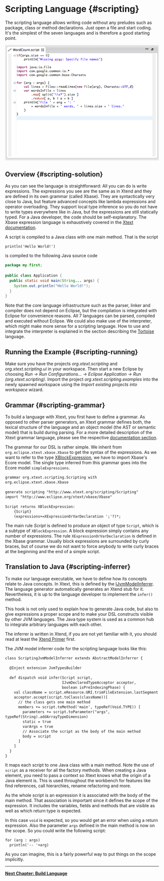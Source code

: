 # Scripting Language {#scripting}

The scripting language allows writing code without any preludes such as package, class or method declarations. Just open a file and start coding. It's the simplest of the seven languages and is therefore a good starting point.

![](images/scripting_screenshot.png)

## Overview {#scripting-solution}

As you can see the language is straightforward: All you can do is write expressions. The expressions you see are the same as in Xtend and they are defined in its own grammar (called Xbase). They are syntactically very close to Java, but feature advanced concepts like lambda expressions and operator overloading. They support local type inference so you do not have to write types everywhere like in Java, but the expressions are still statically typed. For a Java developer, the code should be self-explanatory. The Xbase expression language is exhaustively covered in the [Xtext documentation](https://www.eclipse.org/Xtext/documentation/305_xbase.html).

A script is compiled to a Java class with one main method. That is the script

```scripting
println('Hello World!')
```

is compiled to the following Java source code

```java
package my.first;

public class Application {
  public static void main(String... args) {
    System.out.println("Hello World!");
  }
}
```

Note that the core language infrastructure such as the parser, linker and compiler does not depend on Eclipse, but the compilation is integrated with Eclipse for convenience reasons. All 7 languages can be parsed, compiled and executed without Eclipse. We could also make use of the interpreter, which might make more sense for a scripting language. How to use and integrate the interpreter is explained in the section describing the [Tortoise](08_tortoise.md) language.

## Running the Example {#scripting-running}

Make sure you have the projects *org.xtext.scripting* and *org.xtext.scripting.ui* in your workspace. Then start a new Eclipse by choosing *Run &rarr; Run Configurations... &rarr; Eclipse Application &rarr; Run (org.xtext.scripting)*. Import the project *org.xtext.scripting.examples* into the newly spawned workspace using the *Import existing projects into workspace* wizard.

## Grammar {#scripting-grammar}

To build a language with Xtext, you first have to define a grammar. As opposed to other parser generators, an Xtext grammar defines both, the lexical structure of the language and an object model (the AST or semantic model) that is build during parsing. For a more detailed description of the Xtext grammar language, please see the respective [documentation section](https://www.eclipse.org/Xtext/documentation/301_grammarlanguage.html).

The grammar for our DSL is rather simple. We inherit from `org.eclipse.xtext.xbase.Xbase` to get the syntax of the expressions. As we want to refer to the type [XBlockExpression](https://github.com/eclipse/xtext-extras/blob/master/org.eclipse.xtext.xbase/emf-gen/org/eclipse/xtext/xbase/XBlockExpression.java), we have to import Xbase's Ecore model. The single type inferred from this grammar goes into the Ecore model `simpleExpressions`.

```xtext
grammar org.xtext.scripting.Scripting with org.eclipse.xtext.xbase.Xbase

generate scripting "http://www.xtext.org/scripting/Scripting"
import "http://www.eclipse.org/xtext/xbase/Xbase"

Script returns XBlockExpression:
	{Script}
	(expressions+=XExpressionOrVarDeclaration ';'?)*;
```

The main rule *Script* is defined to produce an object of type `Script`, which is a subtype of `XBlockExpression`. A block expression simply contains any number of expressions. The rule `XExpressionOrVarDeclaration` is defined in the Xbase grammar. Usually block expressions are surrounded by curly braces, but of course we do not want to force anybody to write curly braces at the beginning and the end of a simple script.

## Translation to Java {#scripting-inferrer}

To make our language executable, we have to define how its concepts relate to Java concepts. In Xtext, this is defined by the [IJvmModelInferrer](https://github.com/eclipse/xtext-extras/blob/master/org.eclipse.xtext.xbase/src/org/eclipse/xtext/xbase/jvmmodel/IJvmModelInferrer.java). The language generator automatically generates an Xtend stub for it. Nevertheless, it is up to the language developer to implement the `infer()` method. 

This hook is not only used to explain how to generate Java code, but also to give expressions a proper scope and to make your DSL constructs visible by other JVM languages. The Java type system is used as a common hub to integrate arbitrary languages with each other.

The inferrer is written in Xtend, if you are not yet familiar with it, you should read at least the [Xtend Primer](01_introduction.md#xtend-primer) first.

The JVM model inferrer code for the scripting language looks like this: 

```xtend
class ScriptingJvmModelInferrer extends AbstractModelInferrer {

  @Inject extension JvmTypesBuilder

  def dispatch void infer(Script script, 
                          IJvmDeclaredTypeAcceptor acceptor, 
                          boolean isPreIndexingPhase) {
    val className = script.eResource.URI.trimFileExtension.lastSegment
   	acceptor.accept(script.toClass(className))[
      // the class gets one main method
      members += script.toMethod('main', typeRef(Void.TYPE)) [
   	    parameters += script.toParameter("args",  typeRef(String).addArrayTypeDimension)
   	    static = true
        varArgs = true
        // Associate the script as the body of the main method
        body = script
      ]	
    ]
  }
}
```

It maps each script to one Java class with a main method. Note the use of `script` as a receiver for all the factory methods. When creating a Java element, you need to pass a context so Xtext knows what the origin of a Java element is. This is used throughout the workbench for features like find references, call hierarchies, rename refactoring and more.

As the whole script is an expression it is associated with the body of the main method. That association is important since it defines the scope of the expression. It includes the variables, fields and methods that are visible as well as which return type is expected.

In this case `void` is expected, so you would get an error when using a return expression. Also the parameter `args` defined in the main method is now on the scope. So you could write the following script:

```scripting
for (arg : args)
  println('-- '+arg)
```

As you can imagine, this is a fairly powerful way to put things on the scope implicitly. 

---

**[Next Chapter: Build Language](03_builddsl.md)**